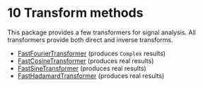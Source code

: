 # 10 Transform methods
This package provides a few transformers for signal analysis. All transformers
provide both direct and inverse transforms.
* [ FastFourierTransformer](../apidocs/org/hipparchus/transform/FastFourierTransformer.html) (produces `Complex` results)
* [ FastCosineTransformer](../apidocs/org/hipparchus/transform/FastCosineTransformer.html) (produces real results)
* [ FastSineTransformer](../apidocs/org/hipparchus/transform/FastSineTransformer.html) (produces real results)
* [ FastHadamardTransformer](../apidocs/org/hipparchus/transform/FastHadamardTransformer.html) (produces real results)


